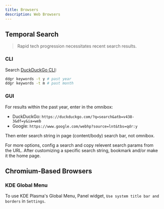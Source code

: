 ```yaml
---
title: Browsers
description: Web Browsers
---
```


## Temporal Search

> Rapid tech progression necessitates recent search results.

### CLI

Search [DuckDuckGo CLI](../apps/ddgr.md):

```bash
ddgr keywords -t y # past year
ddgr keywords -t m # past month
```

### GUI

For results within the past year, enter in the omnibox:

- DuckDuckGo: `https://duckduckgo.com/?q=search&atb=v438-3&df=y&ia=web`
- Google: `https://www.google.com/webhp?source=lnt&tbs=qdr:y`

Then enter search string in page (content/body) search bar, not omnibox.

For more options, config a search and copy relevent search params from the URL.  After customizing a specific search string, bookmark and/or make it the home page.

## Chromium-Based Browsers

### KDE Global Menu

To use KDE Plasma's Global Menu, Panel widget, `Use system title bar and borders` in `Settings`.

